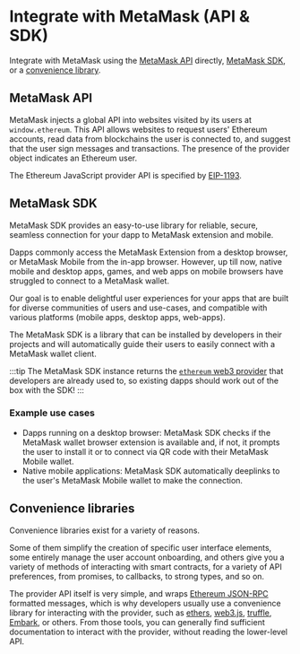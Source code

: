 # Integrate with MetaMask (API & SDK)

Integrate with MetaMask using the [MetaMask API](#metamask-api) directly,
[MetaMask SDK](#metamask-sdk), or a [convenience library](#convenience-libraries).

## MetaMask API

MetaMask injects a global API into websites visited by its users at `window.ethereum`.
This API allows websites to request users' Ethereum accounts, read data from blockchains the user is
connected to, and suggest that the user sign messages and transactions.
The presence of the provider object indicates an Ethereum user.

The Ethereum JavaScript provider API is specified by [EIP-1193](https://eips.ethereum.org/EIPS/eip-1193).

## MetaMask SDK

MetaMask SDK provides an easy-to-use library for reliable, secure, seamless connection for your dapp
to MetaMask extension and mobile.

Dapps commonly access the MetaMask Extension from a desktop browser, or MetaMask Mobile from the
in-app browser.
However, up till now, native mobile and desktop apps, games, and web apps on mobile browsers have
struggled to connect to a MetaMask wallet.

Our goal is to enable delightful user experiences for your apps that are built for diverse
communities of users and use-cases, and compatible with various platforms (mobile apps, desktop
apps, web-apps).

The MetaMask SDK is a library that can be installed by developers in their projects and will
automatically guide their users to easily connect with a MetaMask wallet client.

:::tip
The MetaMask SDK instance returns the [`ethereum` web3 provider](/ethereum-provider.html) that
developers are already used to, so existing dapps should work out of the box with the SDK!
:::

### Example use cases

- Dapps running on a desktop browser: MetaMask SDK checks if the MetaMask wallet browser extension
  is available and, if not, it prompts the user to install it or to connect via QR code with their
  MetaMask Mobile wallet.
- Native mobile applications: MetaMask SDK automatically deeplinks to the user's MetaMask Mobile
  wallet to make the connection.

## Convenience libraries

Convenience libraries exist for a variety of reasons.

Some of them simplify the creation of specific user interface elements, some entirely manage the
user account onboarding, and others give you a variety of methods of interacting with smart
contracts, for a variety of API preferences, from promises, to callbacks, to strong types, and so on.

The provider API itself is very simple, and wraps
[Ethereum JSON-RPC](https://eth.wiki/json-rpc/API#json-rpc-methods) formatted messages, which is why
developers usually use a convenience library for interacting with the provider, such as
[ethers](https://www.npmjs.com/package/ethers), [web3.js](https://www.npmjs.com/package/web3),
[truffle](https://www.trufflesuite.com/), [Embark](https://framework.embarklabs.io/), or others.
From those tools, you can generally find sufficient documentation to interact with the provider,
without reading the lower-level API.
